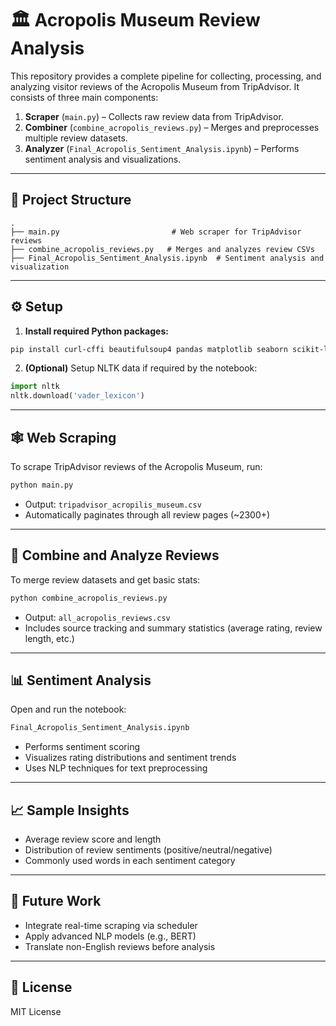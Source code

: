 # 🏛️ Acropolis Museum Review Analysis

This repository provides a complete pipeline for collecting, processing, and analyzing visitor reviews of the Acropolis Museum from TripAdvisor. It consists of three main components:

1. **Scraper** (`main.py`) – Collects raw review data from TripAdvisor.
2. **Combiner** (`combine_acropolis_reviews.py`) – Merges and preprocesses multiple review datasets.
3. **Analyzer** (`Final_Acropolis_Sentiment_Analysis.ipynb`) – Performs sentiment analysis and visualizations.

---

## 📂 Project Structure

```
.
├── main.py                         # Web scraper for TripAdvisor reviews
├── combine_acropolis_reviews.py   # Merges and analyzes review CSVs
├── Final_Acropolis_Sentiment_Analysis.ipynb  # Sentiment analysis and visualization
```

---

## ⚙️ Setup

1. **Install required Python packages:**

```bash
pip install curl-cffi beautifulsoup4 pandas matplotlib seaborn scikit-learn nltk
```

2. **(Optional)** Setup NLTK data if required by the notebook:

```python
import nltk
nltk.download('vader_lexicon')
```

---

## 🕸️ Web Scraping

To scrape TripAdvisor reviews of the Acropolis Museum, run:

```bash
python main.py
```

- Output: `tripadvisor_acropilis_museum.csv`
- Automatically paginates through all review pages (~2300+)

---

## 🧩 Combine and Analyze Reviews

To merge review datasets and get basic stats:

```bash
python combine_acropolis_reviews.py
```

- Output: `all_acropolis_reviews.csv`
- Includes source tracking and summary statistics (average rating, review length, etc.)

---

## 📊 Sentiment Analysis

Open and run the notebook:

```bash
Final_Acropolis_Sentiment_Analysis.ipynb
```

- Performs sentiment scoring
- Visualizes rating distributions and sentiment trends
- Uses NLP techniques for text preprocessing

---

## 📈 Sample Insights

- Average review score and length
- Distribution of review sentiments (positive/neutral/negative)
- Commonly used words in each sentiment category

---

## 🧠 Future Work

- Integrate real-time scraping via scheduler
- Apply advanced NLP models (e.g., BERT)
- Translate non-English reviews before analysis

---

## 📄 License

MIT License
